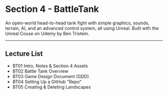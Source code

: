 # Section 4 - BattleTank
An open-world head-to-head tank fight with simple graphics, sounds, terrain, AI, and an advanced control system, all using Unreal.
Built with the Unreal Couse on Udemy by Ben Tristem.

---

## Lecture List
* BT01 Intro, Notes & Section 4 Assets
* BT02 Battle Tank Overview
* BT03 Game Design Document (GDD)
* BT04 Setting Up a GitHub "Repo"
* BT05 Creating & Deleting Landscapes

